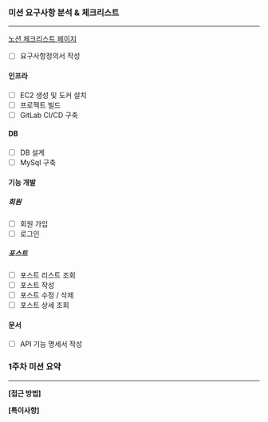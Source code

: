 ### 미션 요구사항 분석 & 체크리스트

---
[노션 체크리스트 페이지](https://www.notion.so/0111dd15420243a19ed94263bc07932d)

- [ ] 요구사항정의서 작성

#### 인프라
- [ ] EC2 생성 및 도커 설치
- [ ] 프로젝트 빌드
- [ ] GitLab CI/CD 구축

#### DB
- [ ] DB 설계
- [ ] MySql 구축

#### 기능 개발
##### 회원
- [ ] 회원 가입
- [ ] 로그인

##### 포스트
- [ ] 포스트 리스트 조회
- [ ] 포스트 작성
- [ ] 포스트 수정 / 삭제
- [ ] 포스트 상세 조회

#### 문서
- [ ] API 기능 명세서 작성





### 1주차 미션 요약

---

**[접근 방법]**





**[특이사항]**
